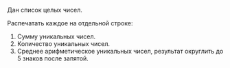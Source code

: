 Дан список целых чисел.

Распечатать каждое на отдельной строке:
1. Сумму уникальных чисел.
2. Количество уникальных чисел.
3. Среднее арифметическое уникальных чисел, результат округлить до 5 знаков после запятой.
